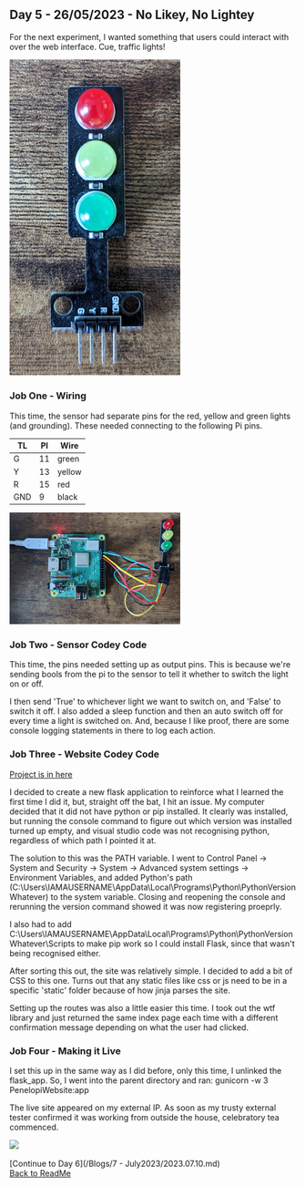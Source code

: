 ## Day 5 - 26/05/2023 - No Likey, No Lightey

For the next experiment, I wanted something that users could interact with over the web interface. Cue, traffic lights! 

<img src="/Images/TrafficLights.jpg" width="300">

### Job One - Wiring 
This time, the sensor had separate pins for the red, yellow and green lights (and grounding). These needed connecting to the following Pi pins. 

| TL  | PI  | Wire  |
|-----|---- |-------|
| G   | 11  | green |
| Y   | 13  | yellow|
| R   | 15  | red   |
| GND | 9   | black |

<img src="/Images/TrafficLightsConnection.jpg" width="300">

### Job Two - Sensor Codey Code
This time, the pins needed setting up as output pins. This is because we're sending bools from the pi to the sensor to tell it whether to switch the light on or off.

I then send 'True' to whichever light we want to switch on, and 'False' to switch it off. I also added a sleep function and then an auto switch off for every time a light is switched on. And, because I like proof, there are some console logging statements in there to log each action. 

### Job Three - Website Codey Code
[Project is in here](/PenelopiWebsite)

I decided to create a new flask application to reinforce what I learned the first time I did it, but, straight off the bat, I hit an issue. My computer decided that it did not have python or pip installed. It clearly was installed, but running the console command to figure out which version was installed turned up empty, and visual studio code was not recognising python, regardless of which path I pointed it at. 

The solution to this was the PATH variable. I went to Control Panel -> System and Security -> System -> Advanced system settings -> Environment Variables, and added Python's path (C:\Users\IAMAUSERNAME\AppData\Local\Programs\Python\PythonVersionWhatever) to the system variable. Closing and reopening the console and rerunning the version command showed it was now registering proeprly.

I also had to add C:\Users\IAMAUSERNAME\AppData\Local\Programs\Python\PythonVersionWhatever\Scripts to make pip work so I could install Flask, since that wasn't being recognised either.

After sorting this out, the site was relatively simple. I decided to add a bit of CSS to this one. Turns out that any static files like css or js need to be in a specific 'static' folder because of how jinja parses the site.

Setting up the routes was also a little easier this time. I took out the wtf library and just returned the same index page each time with a different confirmation message depending on what the user had clicked.

### Job Four - Making it Live
I set this up in the same way as I did before, only this time, I unlinked the flask_app. So, I went into the parent directory and ran:
	gunicorn -w 3 PenelopiWebsite:app 

The live site appeared on my external IP. As soon as my trusty external tester confirmed it was working from outside the house, celebratory tea commenced. 

<img src="/Images/TrafficLightsWorking.gif" width="300">


[Continue to Day 6](/Blogs/7 - July2023/2023.07.10.md)  
[Back to ReadMe](/README.md)
